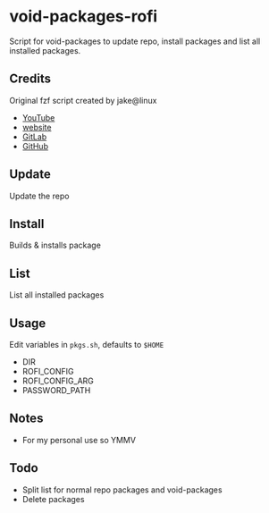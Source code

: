 # void-packages-rofi
Script for void-packages to update repo, install packages and list all installed packages.

## Credits
Original fzf script created by jake@linux
- [YouTube](https://www.youtube.com/@JakeLinux)
- [website](https://jpedmedia.com/)
- [GitLab](https://gitlab.com/jped)
- [GitHub](https://github.com/jdpedersen1)


## Update
Update the repo

## Install
Builds & installs package

## List
List all installed packages

## Usage
Edit variables in `pkgs.sh`, defaults to `$HOME`
- DIR
- ROFI_CONFIG
- ROFI_CONFIG_ARG
- PASSWORD_PATH

## Notes
- For my personal use so YMMV

## Todo
- Split list for normal repo packages and void-packages
- Delete packages

